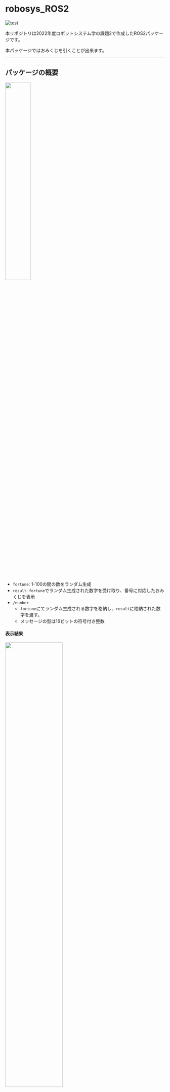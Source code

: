 # robosys_ROS2
![test](https://github.com/Kenzo-Fujisaki/robosys_ROS2/actions/workflows/test.yml/badge.svg)

本リポジトリは2022年度ロボットシステム学の課題2で作成したROS2パッケージです。

本パッケージではおみくじを引くことが出来ます。

---

## パッケージの概要


<img src = "https://user-images.githubusercontent.com/85381022/210123489-5712bc3c-f106-4918-a483-27f1c106e08b.png" width = "40%">

* `fortune`: 1-100の間の数をランダム生成
* `result`: `fortune`でランダム生成された数字を受け取り、番号に対応したおみくじを表示
* `/number`
    * `fortune`にてランダム生成される数字を格納し、`result`に格納された数字を渡す。
    * メッセージの型は16ビットの符号付き整数

#### 表示結果

<img src = "https://user-images.githubusercontent.com/85381022/210080607-9b6f2ae1-989f-4029-9da9-cf444abd38a4.png" width = "60%">

---

## 実行方法
  ```
  $ ros2 launch robosys_ROS2 omikuji.launch.py
  ```

---

## 動作確認済み環境
* OS: Ubuntu 20.04 LTS, Ubuntu 22.04 LTS
* ROS: foxy, humble

---

## ライセンス

  * このソフトウェアパッケージは，3条項BSDライセンスの下，再頒布および使用が許可されます．
  * このパッケージのコードは，下記のスライド（CC-BY-SA 4.0 by Ryuichi Ueda）のものを，本人の許可を得て自身の著作としたものです．
      * [ryuichiueda/my_slides robosys_2022](https://github.com/ryuichiueda/my_slides/tree/master/robosys_2022)
  * © 2022 Kenzo Fujisaki